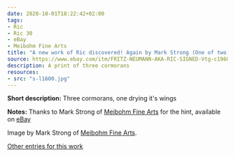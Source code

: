 ```yaml
---
date: 2020-10-01T18:22:42+02:00
tags:
- Ric
- Ric 30
- eBay
- Meibohm Fine Arts
title: "A new work of Ric discovered! Again by Mark Strong (One of two)"
source: https://www.ebay.com/itm/FRITZ-NEUMANN-AKA-RIC-SIGNED-Vtg-c1960s-Etching-Water-Fowl-Birds-CORMORANTS-/143761721763?hash=item2178ddc9a3
description: A print of three cormorans
resources:
- src: "s-l1600.jpg"
---
```


**Short description:** Three cormorans, one drying it's wings

**Notes:** Thanks to Mark Strong of [Meibohm Fine Arts](http://meibohmfinearts.com/) for the hint, available on [eBay](https://www.ebay.com/itm/FRITZ-NEUMANN-AKA-RIC-SIGNED-Vtg-c1960s-Etching-Water-Fowl-Birds-CORMORANTS-/143761721763?hash=item2178ddc9a3)

Image by Mark Strong of [Meibohm Fine Arts](http://meibohmfinearts.com/).

[Other entries for this work](/tags/Ric-30)
